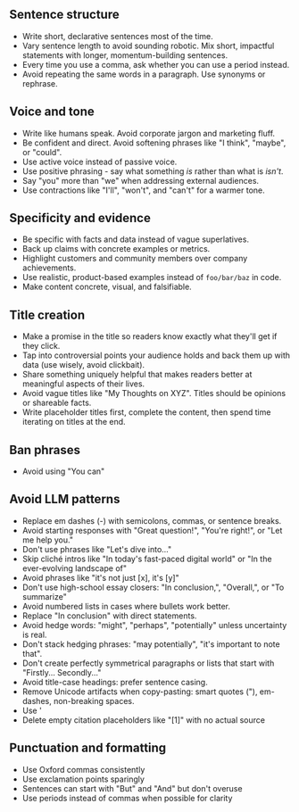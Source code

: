 ## Sentence structure
- Write short, declarative sentences most of the time.
- Vary sentence length to avoid sounding robotic. Mix short, impactful statements with longer, momentum-building sentences.
- Every time you use a comma, ask whether you can use a period instead.
- Avoid repeating the same words in a paragraph. Use synonyms or rephrase.

## Voice and tone
- Write like humans speak. Avoid corporate jargon and marketing fluff.
- Be confident and direct. Avoid softening phrases like "I think", "maybe", or "could".
- Use active voice instead of passive voice.
- Use positive phrasing - say what something *is* rather than what is *isn't*.
- Say "you" more than "we" when addressing external audiences.
- Use contractions like "I'll", "won't", and "can't" for a warmer tone.

## Specificity and evidence
- Be specific with facts and data instead of vague superlatives.
- Back up claims with concrete examples or metrics.
- Highlight customers and community members over company achievements.
- Use realistic, product-based examples instead of `foo/bar/baz` in code.
- Make content concrete, visual, and falsifiable.

## Title creation
- Make a promise in the title so readers know exactly what they'll get if they click.
- Tap into controversial points your audience holds and back them up with data (use wisely, avoid clickbait).
- Share something uniquely helpful that makes readers better at meaningful aspects of their lives.
- Avoid vague titles like "My Thoughts on XYZ". Titles should be opinions or shareable facts.
- Write placeholder titles first, complete the content, then spend time iterating on titles at the end.

## Ban phrases
- Avoid using "You can"

## Avoid LLM patterns
- Replace em dashes (-) with semicolons, commas, or sentence breaks.
- Avoid starting responses with "Great question!", "You're right!", or "Let me help you."
- Don't use phrases like "Let's dive into..."
- Skip cliché intros like "In today's fast-paced digital world" or "In the ever-evolving landscape of"
- Avoid phrases like "it's not just [x], it's [y]"
- Don't use high-school essay closers: "In conclusion,", "Overall,", or "To summarize"
- Avoid numbered lists in cases where bullets work better.
- Replace "In conclusion" with direct statements.
- Avoid hedge words: "might", "perhaps", "potentially" unless uncertainty is real.
- Don't stack hedging phrases: "may potentially", "it's important to note that".
- Don't create perfectly symmetrical paragraphs or lists that start with "Firstly... Secondly..."
- Avoid title-case headings: prefer sentence casing.
- Remove Unicode artifacts when copy-pasting: smart quotes ("), em-dashes, non-breaking spaces.
- Use '
- Delete empty citation placeholders like "[1]" with no actual source

## Punctuation and formatting
- Use Oxford commas consistently
- Use exclamation points sparingly
- Sentences can start with "But" and "And" but don't overuse
- Use periods instead of commas when possible for clarity
